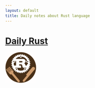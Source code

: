 ```yaml
---
layout: default
title: Daily notes about Rust language
---
```


# [Daily Rust](http://daily-rust.github.io)

[![](/static/daily_rust_logo_min.png)](http://daily-rust.github.io)

